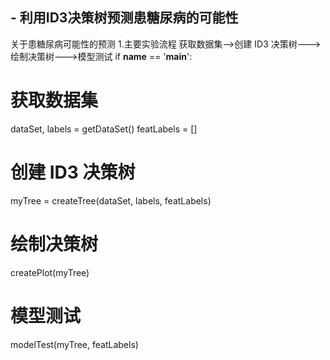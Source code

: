 ## - 利用ID3决策树预测患糖尿病的可能性
关于患糖尿病可能性的预测
  1.主要实验流程
  获取数据集—->创建 ID3 决策树--->绘制决策树--->模型测试
  if __name__ == '__main__':
   # 获取数据集
   dataSet, labels = getDataSet()
   featLabels = []
   # 创建 ID3 决策树
   myTree = createTree(dataSet, labels, featLabels)
   # 绘制决策树
   createPlot(myTree)
   # 模型测试
   modelTest(myTree, featLabels)
